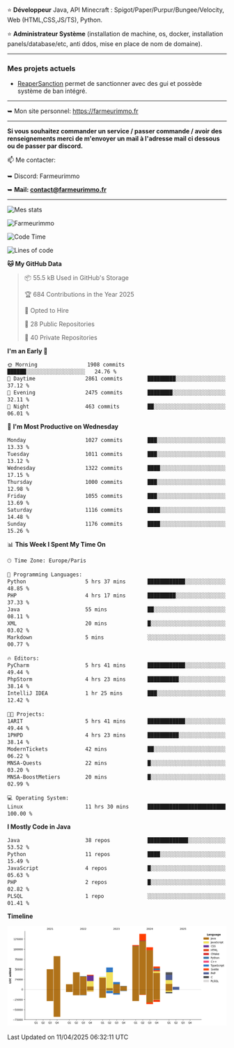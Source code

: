 ⭐ **Développeur** Java, API Minecraft : Spigot/Paper/Purpur/Bungee/Velocity, Web (HTML,CSS,JS/TS), Python.

⭐ **Administrateur Système** (installation de machine, os, docker, installation panels/database/etc, anti ddos, mise en place de nom de domaine).

---

### Mes projets actuels
- [ReaperSanction](https://www.spigotmc.org/resources/reapersanction.89580/) permet de sanctionner avec des gui et possède système de ban intégré.

---

➥ Mon site personnel: https://farmeurimmo.fr

---

**Si vous souhaitez commander un service / passer commande / avoir des renseignements merci de m'envoyer un mail à l'adresse mail ci dessous ou de passer par discord.**

📫 Me contacter:
 
   ➥ Discord: Farmeurimmo
   
   ➥ **Mail: contact@farmeurimmo.fr**

---

![Mes stats](https://github-readme-stats.farmeurimmo.fr/api?username=Farmeurimmo&count_private=true&show_icons=true&theme=radical)

<img src="https://komarev.com/ghpvc/?username=Farmeurimmo" alt="Farmeurimmo" />

<!--START_SECTION:waka-->
![Code Time](http://img.shields.io/badge/Code%20Time-1%2C963%20hrs%2041%20mins-blue)

![Lines of code](https://img.shields.io/badge/From%20Hello%20World%20I%27ve%20Written-829.6%20thousand%20lines%20of%20code-blue)

**🐱 My GitHub Data** 

> 📦 55.5 kB Used in GitHub's Storage 
 > 
> 🏆 684 Contributions in the Year 2025
 > 
> 💼 Opted to Hire
 > 
> 📜 28 Public Repositories 
 > 
> 🔑 40 Private Repositories 
 > 
**I'm an Early 🐤** 

```text
🌞 Morning                1908 commits        ██████░░░░░░░░░░░░░░░░░░░   24.76 % 
🌆 Daytime                2861 commits        █████████░░░░░░░░░░░░░░░░   37.12 % 
🌃 Evening                2475 commits        ████████░░░░░░░░░░░░░░░░░   32.11 % 
🌙 Night                  463 commits         ██░░░░░░░░░░░░░░░░░░░░░░░   06.01 % 
```
📅 **I'm Most Productive on Wednesday** 

```text
Monday                   1027 commits        ███░░░░░░░░░░░░░░░░░░░░░░   13.33 % 
Tuesday                  1011 commits        ███░░░░░░░░░░░░░░░░░░░░░░   13.12 % 
Wednesday                1322 commits        ████░░░░░░░░░░░░░░░░░░░░░   17.15 % 
Thursday                 1000 commits        ███░░░░░░░░░░░░░░░░░░░░░░   12.98 % 
Friday                   1055 commits        ███░░░░░░░░░░░░░░░░░░░░░░   13.69 % 
Saturday                 1116 commits        ████░░░░░░░░░░░░░░░░░░░░░   14.48 % 
Sunday                   1176 commits        ████░░░░░░░░░░░░░░░░░░░░░   15.26 % 
```


📊 **This Week I Spent My Time On** 

```text
🕑︎ Time Zone: Europe/Paris

💬 Programming Languages: 
Python                   5 hrs 37 mins       ████████████░░░░░░░░░░░░░   48.85 % 
PHP                      4 hrs 17 mins       █████████░░░░░░░░░░░░░░░░   37.33 % 
Java                     55 mins             ██░░░░░░░░░░░░░░░░░░░░░░░   08.11 % 
XML                      20 mins             █░░░░░░░░░░░░░░░░░░░░░░░░   03.02 % 
Markdown                 5 mins              ░░░░░░░░░░░░░░░░░░░░░░░░░   00.77 % 

🔥 Editors: 
PyCharm                  5 hrs 41 mins       ████████████░░░░░░░░░░░░░   49.44 % 
PhpStorm                 4 hrs 23 mins       ██████████░░░░░░░░░░░░░░░   38.14 % 
IntelliJ IDEA            1 hr 25 mins        ███░░░░░░░░░░░░░░░░░░░░░░   12.42 % 

🐱‍💻 Projects: 
1ARIT                    5 hrs 41 mins       ████████████░░░░░░░░░░░░░   49.44 % 
1PHPD                    4 hrs 23 mins       ██████████░░░░░░░░░░░░░░░   38.14 % 
ModernTickets            42 mins             ██░░░░░░░░░░░░░░░░░░░░░░░   06.22 % 
MNSA-Quests              22 mins             █░░░░░░░░░░░░░░░░░░░░░░░░   03.20 % 
MNSA-BoostMetiers        20 mins             █░░░░░░░░░░░░░░░░░░░░░░░░   02.99 % 

💻 Operating System: 
Linux                    11 hrs 30 mins      █████████████████████████   100.00 % 
```

**I Mostly Code in Java** 

```text
Java                     38 repos            █████████████░░░░░░░░░░░░   53.52 % 
Python                   11 repos            ████░░░░░░░░░░░░░░░░░░░░░   15.49 % 
JavaScript               4 repos             █░░░░░░░░░░░░░░░░░░░░░░░░   05.63 % 
PHP                      2 repos             █░░░░░░░░░░░░░░░░░░░░░░░░   02.82 % 
PLSQL                    1 repo              ░░░░░░░░░░░░░░░░░░░░░░░░░   01.41 % 
```



**Timeline**

![Lines of Code chart](https://raw.githubusercontent.com/Farmeurimmo/Farmeurimmo/main/assets/bar_graph.png)


 Last Updated on 11/04/2025 06:32:11 UTC
<!--END_SECTION:waka-->
